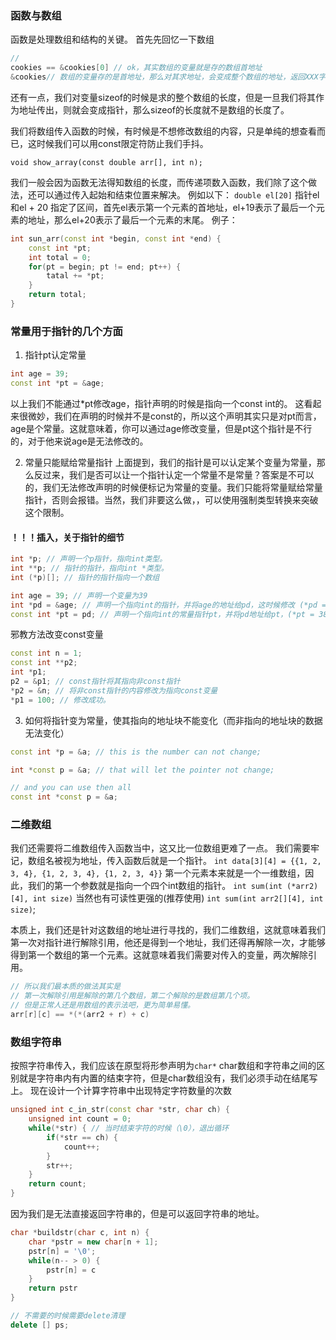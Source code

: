### 函数与数组
函数是处理数组和结构的关键。
首先先回忆一下数组
```cpp
// 
cookies == &cookies[0] // ok，其实数组的变量就是存的数组首地址
&cookies// 数组的变量存的是首地址，那么对其求地址，会变成整个数组的地址，返回XXX字节内存块的地址。
```
还有一点，我们对变量sizeof的时候是求的整个数组的长度，但是一旦我们将其作为地址传出，则就会变成指针，那么sizeof的长度就不是数组的长度了。

我们将数组传入函数的时候，有时候是不想修改数组的内容，只是单纯的想查看而已，这时候我们可以用const限定符防止我们手抖。

`void show_array(const double arr[], int n);`

我们一般会因为函数无法得知数组的长度，而传递项数入函数，我们除了这个做法，还可以通过传入起始和结束位置来解决。
例如以下：
`double el[20]`
指针el和el + 20 指定了区间，首先el表示第一个元素的首地址，el+19表示了最后一个元素的地址，那么el+20表示了最后一个元素的末尾。
例子：
```cpp
int sun_arr(const int *begin, const int *end) {
    const int *pt;
    int total = 0;
    for(pt = begin; pt != end; pt++) {
        tatal += *pt;
    }
    return total;
}
```

### 常量用于指针的几个方面
1. 指针pt认定常量 
```cpp
int age = 39;
const int *pt = &age;
```
以上我们不能通过*pt修改age，指针声明的时候是指向一个const int的。
这看起来很微妙，我们在声明的时候并不是const的，所以这个声明其实只是对pt而言，age是个常量。这就意味着，你可以通过age修改变量，但是pt这个指针是不行的，对于他来说age是无法修改的。

2. 常量只能赋给常量指针
上面提到，我们的指针是可以认定某个变量为常量，那么反过来，我们是否可以让一个指针认定一个常量不是常量？答案是不可以的，我们无法修改声明的时候便标记为常量的变量。我们只能将常量赋给常量指针，否则会报错。当然，我们非要这么做，，可以使用强制类型转换来突破这个限制。

#### ！！！插入，关于指针的细节
```cpp
int *p; // 声明一个p指针，指向int类型。
int **p; // 指针的指针，指向int *类型。
int (*p)[]; // 指针的指针指向一个数组 

```

```cpp
int age = 39; // 声明一个变量为39
int *pd = &age; // 声明一个指向int的指针，并将age的地址给pd，这时候修改 (*pd = 38)，成功。
const int *pt = pd; // 声明一个指向int的常量指针pt，并将pd地址给pt，(*pt = 38，失败，pt == pd, *pt == *pt, but *pt is const)
```
邪教方法改变const变量
```cpp
const int n = 1;
const int **p2;
int *p1;
p2 = &p1; // const指针将其指向非const指针
*p2 = &n; // 将非const指针的内容修改为指向const变量
*p1 = 100; // 修改成功。
```

3. 如何将指针变为常量，使其指向的地址块不能变化（而非指向的地址块的数据无法变化）
```cpp
const int *p = &a; // this is the number can not change;

int *const p = &a; // that will let the pointer not change; 

// and you can use then all
const int *const p = &a;
```

### 二维数组

我们还需要将二维数组传入函数当中，这又比一位数组更难了一点。
我们需要牢记，数组名被视为地址，传入函数后就是一个指针。
`int data[3][4] = {{1, 2, 3, 4}, {1, 2, 3, 4}, {1, 2, 3, 4}}`
第一个元素本来就是一个一维数组，因此，我们的第一个参数就是指向一个四个int数组的指针。
`int sum(int (*arr2)[4], int size)`
当然也有可读性更强的(推荐使用)
`int sum(int arr2[][4], int size)`;

本质上，我们还是针对这数组的地址进行寻找的，我们二维数组，这就意味着我们第一次对指针进行解除引用，他还是得到一个地址，我们还得再解除一次，才能够得到第一个数组的第一个元素。这就意味着我们需要对传入的变量，两次解除引用。
```cpp
// 所以我们最本质的做法其实是
// 第一次解除引用是解除的第几个数组，第二个解除的是数组第几个项。
// 但是正常人还是用数组的表示法吧，更为简单易懂。
arr[r][c] == *(*(arr2 + r) + c)
```

### 数组字符串
按照字符串传入，我们应该在原型将形参声明为`char*`
char数组和字符串之间的区别就是字符串内有内置的结束字符，但是char数组没有，我们必须手动在结尾写上。
现在设计一个计算字符串中出现特定字符数量的次数
```cpp
unsigned int c_in_str(const char *str, char ch) {
    unsigned int count = 0;
    while(*str) { // 当时结束字符的时候（\0），退出循环
        if(*str == ch) {
            count++;
        }
        str++;
    }
    return count;
}
```

因为我们是无法直接返回字符串的，但是可以返回字符串的地址。
```cpp
char *buildstr(char c, int n) {
    char *pstr = new char[n + 1];
    pstr[n] = '\0';
    while(n-- > 0) {
        pstr[n] = c
    }
    return pstr
}

// 不需要的时候需要delete清理
delete [] ps;
```




